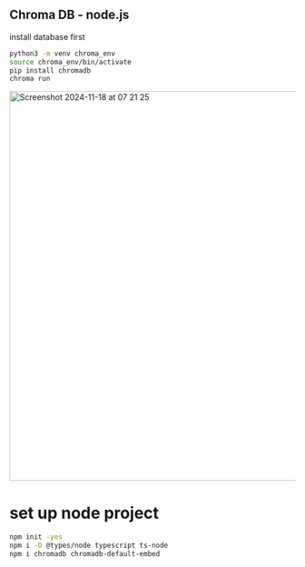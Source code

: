 ## Chroma DB - node.js

install database first

```bash
python3 -m venv chroma_env
source chroma_env/bin/activate
pip install chromadb
chroma run
```

<img width="686" alt="Screenshot 2024-11-18 at 07 21 25" src="https://github.com/user-attachments/assets/25fb83f8-ac4d-40e2-89b4-79fe642af71d">

# set up node project

```bash
npm init -yes
npm i -D @types/node typescript ts-node
npm i chromadb chromadb-default-embed
```
